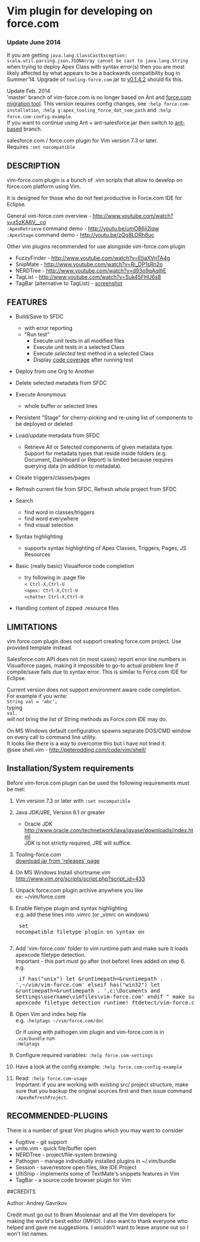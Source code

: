 # Vim plugin for developing on force.com      

### Update June 2014  
If you are getting `java.lang.ClassCastException: scala.util.parsing.json.JSONArray cannot be cast to java.lang.String` when trying to deploy Apex Class with syntax error(s) then you are most likely affected by what appears to be a backwards compatibility bug in Summer'14. Upgrade of `tooling-force.com` jar to [v0.1.4.2](https://github.com/neowit/tooling-force.com/releases/tag/v0.1.4.2) should fix this.

Update Feb. 2014  
'master' branch of vim-force.com is no longer based on Ant and [force.com migration tool](http://www.salesforce.com/us/developer/docs/daas/). This version requires config changes, see `:help force.com-installation`, `:help g:apex_tooling_force_dot_com_path` and `:help force.com-config-example`.  
If you want to continue using Ant + ant-salesforce.jar then switch to [ant-based](https://github.com/neowit/vim-force.com/tree/ant-based) branch.  

salesforce.com / force.com plugin for Vim version 7.3 or later.  
Requires `:set nocompatible`


## DESCRIPTION                                             

vim-force.com plugin is a bunch of .vim scripts that allow to develop on force.com 
platform using Vim.

It is designed for those who do not feel productive in Force.com IDE for Eclipse.

General vim-force.com overview - http://www.youtube.com/watch?v=x5zKA6V__co  
`:ApexRetrieve` command demo - http://youtu.be/umO86ji2Iqw  
`:ApexStage` command demo - http://youtu.be/zQg8LORh8uc

Other vim plugins recommended for use alongside vim-force.com plugin  
* FuzzyFinder - http://www.youtube.com/watch?v=EtiaXVnTA4g  
* SnipMate - http://www.youtube.com/watch?v=Ri_DP1sRn2o  
* NERDTree - http://www.youtube.com/watch?v=d93o9qAqIhE  
* TagList - http://www.youtube.com/watch?v=Suk45FHU6s8  
* TagBar (alternative to TagList) - [screenshot](https://f.cloud.github.com/assets/115889/378070/f8d241b0-a513-11e2-802e-d4419aac586d.png)

## FEATURES

* Build/Save to SFDC
  - with error reporting
  - "Run test"
    * Execute unit tests in all modified files
    * Execute unit tests in a selected Class
    * Execute *selected* test method in a selected Class
    * Display [code coverage](https://f.cloud.github.com/assets/552057/2147462/89eec2b0-93d2-11e3-9207-432ef8d90763.png) after running test
	

* Deploy from one Org to Another

* Delete selected metadata from SFDC

* Execute Anonymous
  - whole buffer or selected lines  
          
* Persistent "Stage" for cherry-picking and re-using list of components to be deployed or deleted

* Load/update metadata from SFDC
  - Retrieve All or Selected components of given metadata type.  
Support for metadata types that reside inside folders (e.g. Document, Dashboard or Report) is limited because requires querying data (in addition to metadata).

* Create triggers/classes/pages

* Refresh current file from SFDC, Refresh whole project from SFDC

* Search
  - find word in classes/triggers  
  - find word everywhere  
  - find visual selection  

* Syntax highlighting
  - supports syntax highlighting of Apex Classes, Triggers, Pages, JS Resources

* Basic (really basic) Visualforce code completion
	- try following in .page file  
      `< Ctrl-X,Ctrl-U`  
      `<apex: Ctrl-X,Ctrl-U`  
      `<chatter Ctrl-X,Ctrl-U`

* Handling content of zipped .resource files

## LIMITATIONS

vim force.com plugin does not support creating force.com project. Use provided
template instead.

Salesforce.com API does not (in most cases) report error line numbers
in Visualforce pages, making it impossible to go-to actual problem line if
compile/save fails due to syntax error. This is similar to Force.com IDE for
Eclipse.

Current version does not support environment aware code completion.  
For example if you write:  
	`String val = 'abc';`  
typing  
	`val.`  
will not bring the list of String methods as Force.com IDE may do.

On MS Windows default configuration spawns separate DOS/CMD window on every call
to command line utility.  
It looks like there is a way to overcome this but I have not tried it.  
@see shell.vim - http://peterodding.com/code/vim/shell/


## Installation/System requirements 

Before vim-force.com plugin can be used the following requirements must be met:

1. Vim version 7.3 or later with `:set nocompatible`  

2. Java JDK/JRE, Version 6.1 or greater  
   - Oracle JDK
     http://www.oracle.com/technetwork/java/javase/downloads/index.html       
JDK is not strictly required, JRE will suffice.  
  
3. Tooling-force.com  
   [download jar from 'releases' page](https://github.com/neowit/tooling-force.com) 
   

4. On MS Windows Install shortname.vim  
    http://www.vim.org/scripts/script.php?script_id=433

5. Unpack force.com plugin archive anywhere you like  
	ex: ~/vim/force.com

6. Enable filetype plugin and syntax highlighting  
e.g. add these lines into .vimrc (or _vimrc on windows)<pre>
	set nocompatible
	filetype plugin on
	syntax on
</pre>

7. Add 'vim-force.com' folder to vim runtime path and make sure it loads apexcode filetype detection.  
  Important - this part must go after (not before) lines added on step 6.  
e.g.<pre>
    if has("unix")
		let &runtimepath=&runtimepath . ',~/vim/vim-force.com'
    elseif has("win32")
		let &runtimepath=&runtimepath . ',c:\Documents and Settings\username\vimfiles\vim-force.com'
    endif
    " make sure vim loads apexcode filetype detection
    runtime! ftdetect/vim-force.com.vim 
</pre>

8. Open Vim and index help file  
e.g.
    `:helptags ~/vim/force.com/doc`

    Or if using with pathogen.vim plugin and vim-force.com is in `.vim/bundle` run  
    `:Helptags`

9. Configure required variables: `:help force.com-settings`
10. Have a look at the config example: `:help force.com-config-example`
11. Read: `:help force.com-usage`  
    Important: if you are working with existing src/ project structure, make sure that you backup the original sources first and then issue command `:ApexRefreshProject`.


## RECOMMENDED-PLUGINS                             

There is a number of great Vim plugins which you may want to consider  
- Fugitive - git support  
- unite.vim - quick file/buffer open  
- NERDTree - project/file-system browsing  
- Pathogen - manage individually installed plugins in ~/.vim/bundle  
- Session - save/restore open files, like IDE Project  
- UltiSnip - implements some of TextMate's snippets features in Vim  
- TagBar - a source code browser plugin for Vim  


##CREDITS                                                     

Author: Andrey Gavrikov 

Credit must go out to Bram Moolenaar and all the Vim developers for
making the world's best editor (IMHO). I also want to thank everyone who
helped and gave me suggestions. I wouldn't want to leave anyone out so I
won't list names.

